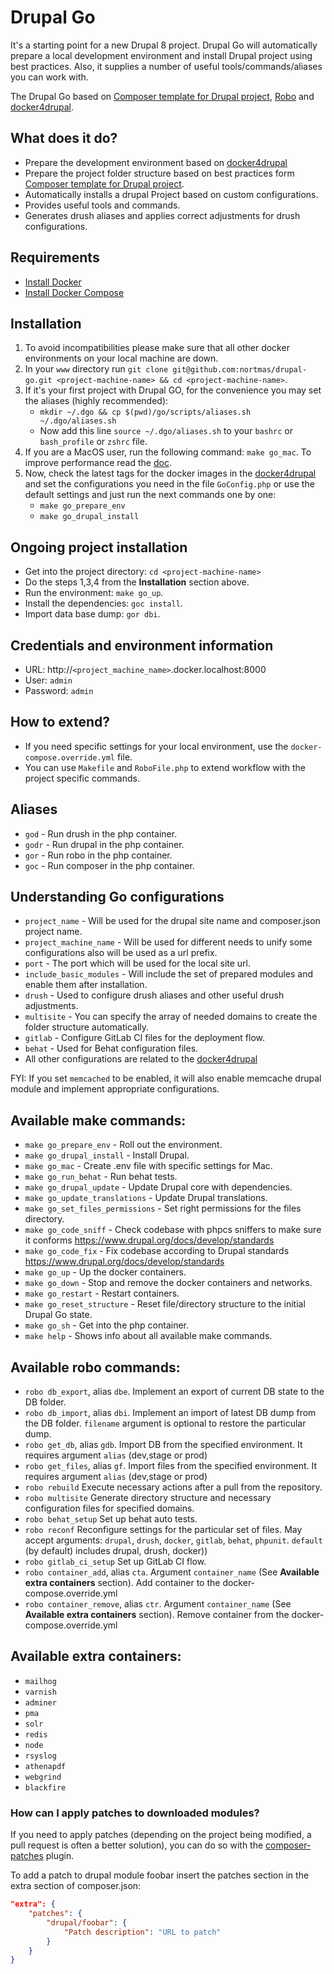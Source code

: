 # Drupal Go
It's a starting point for a new Drupal 8 project. Drupal Go will automatically prepare a local development environment and install Drupal project using best practices. Also, it supplies a number of useful tools/commands/aliases you can work with.

The Drupal Go based on [Composer template for Drupal project](https://github.com/drupal-composer/drupal-project), [Robo](https://robo.li) and [docker4drupal](https://github.com/wodby/docker4drupal).

## What does it do?
* Prepare the development environment based on [docker4drupal](https://github.com/wodby/docker4drupal)
* Prepare the project folder structure based on best practices form [Composer template for Drupal project](https://github.com/drupal-composer/drupal-project).
* Automatically installs a drupal Project based on custom configurations.
* Provides useful tools and commands.
* Generates drush aliases and applies correct adjustments for drush configurations.

## Requirements
* [Install Docker](https://docs.docker.com/install/linux/docker-ce/ubuntu/)
* [Install Docker Compose](https://docs.docker.com/compose/install/)

## Installation
1) To avoid incompatibilities please make sure that all other docker environments on your local machine are down.
2) In your `www` directory run `git clone git@github.com:nortmas/drupal-go.git <project-machine-name> && cd <project-machine-name>`.
3) If it's your first project with Drupal GO, for the convenience you may set the aliases (highly recommended):
    * `mkdir ~/.dgo && cp $(pwd)/go/scripts/aliases.sh ~/.dgo/aliases.sh`
    *  Now add this line `source ~/.dgo/aliases.sh` to your `bashrc` or ` bash_profile` or `zshrc` file.
4) If you are a MacOS user, run the following command: `make go_mac`. To improve performance read the [doc](https://wodby.com/docs/stacks/php/local/#user-guided-caching).
5) Now, check the latest tags for the docker images in the [docker4drupal](https://github.com/wodby/docker4drupal/blob/master/.env) and set the configurations you need in the file `GoConfig.php` or use the default settings and just run the next commands one by one:
    * `make go_prepare_env`
    * `make go_drupal_install`
    
## Ongoing project installation
* Get into the project directory: `cd <project-machine-name>`
* Do the steps 1,3,4 from the **Installation** section above.
* Run the environment: `make go_up`.
* Install the dependencies: `goc install`.
* Import data base dump: `gor dbi`.

## Credentials and environment information
* URL: http://`<project_machine_name>`.docker.localhost:8000
* User: `admin`
* Password: `admin`

## How to extend?
* If you need specific settings for your local environment, use the `docker-compose.override.yml` file.
* You can use `Makefile` and `RoboFile.php` to extend workflow with the project specific commands.

## Aliases
* `god` - Run drush in the php container.
* `godr` - Run drupal in the php container.
* `gor` - Run robo in the php container.
* `goс` - Run composer in the php container.

## Understanding Go configurations
* `project_name` - Will be used for the drupal site name and composer.json project name.
* `project_machine_name` - Will be used for different needs to unify some configurations also will be used as a url prefix.
* `port` - The port which will be used for the local site url.
* `include_basic_modules` - Will include the set of prepared modules and enable them after installation.
* `drush` - Used to configure drush aliases and other useful drush adjustments.
* `multisite` - You can specify the array of needed domains to create the folder structure automatically.
* `gitlab` - Configure GitLab CI files for the deployment flow.
* `behat` - Used for Behat configuration files.
* All other configurations are related to the [docker4drupal](https://github.com/wodby/docker4drupal)

FYI: If you set `memcached` to be enabled, it will also enable memcache drupal module and implement appropriate configurations.

## Available make commands:
* `make go_prepare_env` - Roll out the environment.
* `make go_drupal_install` - Install Drupal.
* `make go_mac` - Create .env file with specific settings for Mac.
* `make go_run_behat` - Run behat tests.
* `make go_drupal_update` - Update Drupal core with dependencies.
* `make go_update_translations` - Update Drupal translations.
* `make go_set_files_permissions` - Set right permissions for the files directory.
* `make go_code_sniff` - Check codebase with phpcs sniffers to make sure it conforms https://www.drupal.org/docs/develop/standards
* `make go_code_fix` - Fix codebase according to Drupal standards https://www.drupal.org/docs/develop/standards
* `make go_up` - Up the docker containers.
* `make go_down` - Stop and remove the docker containers and networks.
* `make go_restart` - Restart containers.
* `make go_reset_structure` - Reset file/directory structure to the initial Drupal Go state.
* `make go_sh` - Get into the php container.
* `make help` - Shows info about all available make commands.

## Available robo commands:
* `robo db_export`, alias `dbe`. Implement an export of current DB state to the DB folder.
* `robo db_import`, alias `dbi`. Implement an import of latest DB dump from the DB folder. `filename` argument is optional to restore the particular dump.
* `robo get_db`, alias `gdb`. Import DB from the specified environment. It requires argument `alias` (dev,stage or prod)
* `robo get_files`, alias `gf`. Import files from the specified environment. It requires argument `alias` (dev,stage or prod)
* `robo rebuild` Execute necessary actions after a pull from the repository.
* `robo multisite` Generate directory structure and necessary configuration files for specified domains.
* `robo behat_setup` Set up behat auto tests.
* `robo reconf` Reconfigure settings for the particular set of files. May accept arguments: `drupal`, `drush`, `docker`, `gitlab`, `behat`, `phpunit`. `default` (by default) includes drupal, drush, docker))
* `robo gitlab_ci_setup` Set up GitLab CI flow.
* `robo container_add`, alias `cta`. Argument `container_name` (See **Available extra containers** section). Add container to the docker-compose.override.yml
* `robo container_remove`, alias `ctr`. Argument `container_name` (See **Available extra containers** section). Remove container from the docker-compose.override.yml

## Available extra containers:
* `mailhog`
* `varnish`
* `adminer`
* `pma`
* `solr`
* `redis`
* `node`
* `rsyslog`
* `athenapdf`
* `webgrind`
* `blackfire`

### How can I apply patches to downloaded modules?
If you need to apply patches (depending on the project being modified, a pull 
request is often a better solution), you can do so with the 
[composer-patches](https://github.com/cweagans/composer-patches) plugin.

To add a patch to drupal module foobar insert the patches section in the extra 
section of composer.json:
```json
"extra": {
    "patches": {
        "drupal/foobar": {
            "Patch description": "URL to patch"
        }
    }
}
```
